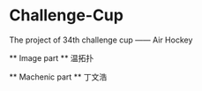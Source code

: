 # Challenge-Cup
The project of 34th challenge cup —— Air Hockey

** Image part **
温拓扑

** Machenic part **
丁文浩
